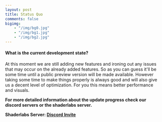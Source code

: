 ```yaml
---
layout: post
title: Status Quo
comments: false
bigimg: 
    - "/img/bg0.jpg"
    - "/img/bg1.jpg"
    - "/img/bg2.jpg"
---
```


#### What is the current development state?

At this moment we are still adding new features and ironing out any issues that may occur on the already added features.
So as you can guess it'll be some time until a public preview version will be made available.
However taking some time to make things properly is always good and will also give us a decent level of optimization.
For you this means better performance and visuals.

**For more detailed information about the update progress check our discord servers or the shaderlabs server.**

**Shaderlabs Server: [Discord Invite](https://discord.gg/RpzWN9S)**
